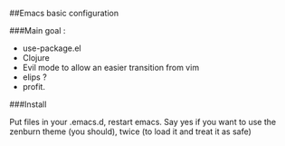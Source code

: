 ##Emacs basic configuration

###Main goal :  

- use-package.el
- Clojure
- Evil mode to allow an easier transition from vim
- elips ?
- profit. 

###Install

Put files in your .emacs.d, restart emacs. Say yes if you want to use the zenburn theme (you should), twice (to load it and treat it as safe)
